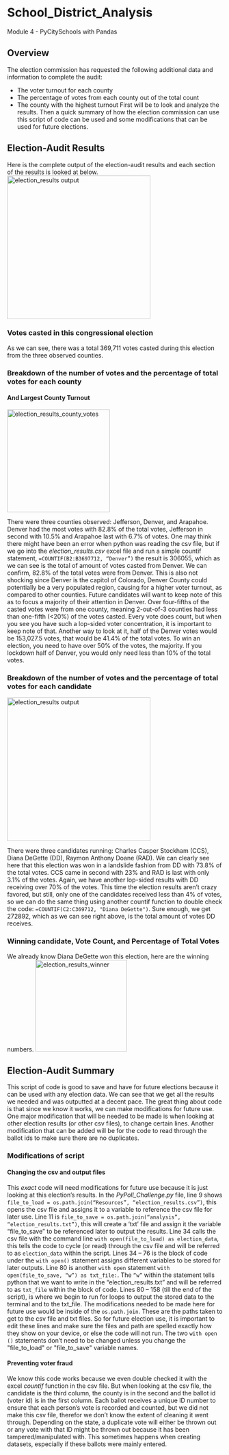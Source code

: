 # School_District_Analysis
Module 4 - PyCitySchools with Pandas
## Overview
The election commission has requested the following additional data and information to complete the audit:
-	The voter turnout for each county 
-	The percentage of votes from each county out of the total count
-	The county with the highest turnout
First will be to look and analyze the results. Then a quick summary of how the election commission can use this script of code can be used and some modifications that can be used for future elections.  

## Election-Audit Results
Here is the complete output of the election-audit results and each section of the results is looked at below.
<img width="335" alt="election_results output" src="https://user-images.githubusercontent.com/79118630/111083102-21d4c680-84e2-11eb-9806-598a2d724150.png">

### Votes casted in this congressional election
As we can see, there was a total 369,711 votes casted during this election from the three observed counties. 
### Breakdown of the number of votes and the percentage of total votes for each county
#### And Largest County Turnout 
<img width="240" alt="election_results_county_votes" src="https://user-images.githubusercontent.com/79118630/111083346-82183800-84e3-11eb-9bb8-d7bfc8f3bf4f.png">

There were three counties observed: Jefferson, Denver, and Arapahoe. Denver had the most votes with 82.8% of the total votes, Jefferson in second with 10.5% and Arapahoe last with 6.7% of votes. One may think there might have been an error when python was reading the csv file, but if we go into the *election_results.csv* excel file and run a simple countif statement, `=COUNTIF(B2:B3697712, “Denver”)` the result is 306055, which as we can see is the total of amount of votes casted from Denver. We can confirm, 82.8% of the total votes were from Denver. This is also not shocking since Denver is the capitol of Colorado, Denver County could potentially be a very populated region, causing for a higher voter turnout, as compared to other counties.
Future candidates will want to keep note of this as to focus a majority of their attention in Denver. Over four-fifths of the casted votes were from one county, meaning 2-out-of-3 counties had less than one-fifth (<20%) of the votes casted. Every vote does count, but when you see you have such a lop-sided voter concentration, it is important to keep note of that. 
Another way to look at it, half of the Denver votes would be 153,027.5 votes, that would be 41.4% of the total votes. To win an election, you need to have over 50% of the votes, the majority. If you lockdown half of Denver, you would only need less than 10% of the total votes.
### Breakdown of the number of votes and the percentage of total votes for each candidate
<img width="335" alt="election_results output" src="https://user-images.githubusercontent.com/79118630/111083224-cce58000-84e2-11eb-9316-ce921d70a9d2.png">

There were three candidates running: Charles Casper Stockham (CCS), Diana DeGette (DD), Raymon Anthony Doane (RAD).  We can clearly see here that this election was won in a landslide fashion from DD with 73.8% of the total votes. CCS came in second with 23% and RAD is last with only 3.1% of the votes. 
Again, we have another lop-sided results with DD receiving over 70% of the votes. This time the election results aren’t crazy favored, but still, only one of the candidates received less than 4% of votes, so we can do the same thing using another countif function to double check the code: `=COUNTIF(C2:C369712, "Diana DeGette")`. Sure enough, we get 272892, which as we can see right above, is the total amount of votes DD receives. 
### Winning candidate, Vote Count, and Percentage of Total Votes
We already know Diana DeGette won this election, here are the winning numbers.
<img width="214" alt="election_results_winner" src="https://user-images.githubusercontent.com/79118630/111083216-c1925480-84e2-11eb-8ace-413526a8cced.png">

## Election-Audit Summary
This script of code is good to save and have for future elections because it can be used with any election data. We can see that we get all the results we needed and was outputted at a decent pace. The great thing about code is that since we know it works, we can make modifications for future use. One major modification that will be needed to be made is when looking at other election results (or other csv files), to change certain lines. Another modification that can be added will be for the code to read through the ballot ids to make sure there are no duplicates. 
### Modifications of script 
#### Changing the csv and output files 
This _exact_ code will need modifications for future use because it is just looking at this election’s results. In the *PyPoll_Challenge.py* file, line 9 shows `file_to_load = os.path.join(“Resources”, “election_results.csv”)`, this opens the csv file and assigns it to a variable to reference the csv file for later use. Line 11 is `file_to_save = os.path.join(“analysis”, “election_results.txt”)`, this will create a ‘txt’ file and assign it the variable “file_to_save” to be referenced later to output the results. Line 34 calls the csv file with the command line `with open(file_to_load) as election_data`, this tells the code to cycle (or read) through the csv file and will be referred to as `election_data` within the script. Lines 34 – 76 is the block of code under the `with open()` statement assigns different variables to be stored for later outputs. Line 80 is another `with open` statement `with open(file_to_save, “w”) as txt_file:`. The `“w”` within the statement tells python that we want to write in the “election_results.txt” and will be referred to as `txt_file` within the block of code. Lines 80 – 158 (till the end of the script), is where we begin to run for loops to output the stored data to the terminal and to the txt_file.
The modifications needed to be made here for future use would be inside of the `os.path.join`. These are the paths taken to get to the csv file and txt files. So for future election use, it is important to edit these lines and make sure the files and path are spelled exactly how they show on your device, or else the code will not run. The two `with open ()` statements don’t need to be changed unless you change the "file_to_load" or "file_to_save" variable names. 
#### Preventing voter fraud
We know this code works because we even double checked it with the excel *countif* function in the csv file. But when looking at the csv file, the candidate is the third column, the county is in the second and the ballot id (voter id) is in the first column. Each ballot receives a unique ID number to ensure that each person’s vote is recorded and counted, but we did not make this csv file, therefor we don’t know the extent of cleaning it went through. 
Depending on the state, a duplicate vote will either be thrown out or any vote with that ID might be thrown out because it has been tampered/manipulated with. This sometimes happens when creating datasets, especially if these ballots were mainly entered. 

